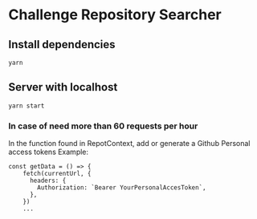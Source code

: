 # Challenge Repository Searcher

## Install dependencies

```
yarn
```

## Server with localhost

```
yarn start
```

### In case of need more than 60 requests per hour

In the function found in RepotContext, add or generate a Github Personal access tokens
Example:

```
const getData = () => {
    fetch(currentUrl, {
      headers: {
        Authorization: `Bearer YourPersonalAccesToken`,
      },
    })
    ...
```
